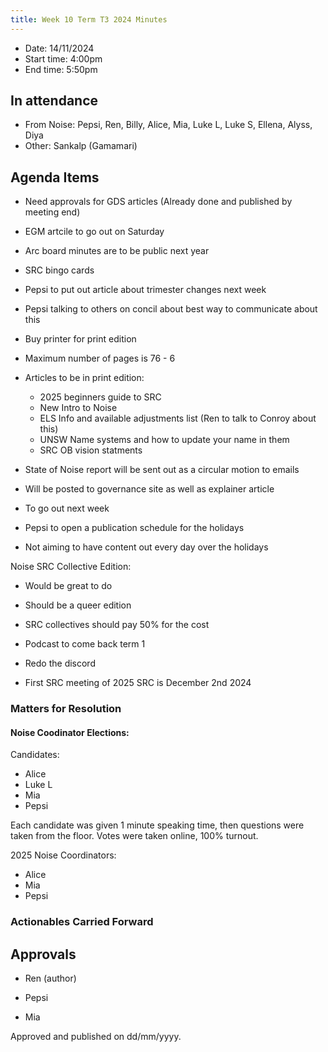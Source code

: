 ```yaml
---
title: Week 10 Term T3 2024 Minutes
---
```


- Date: 14/11/2024
- Start time: 4:00pm
- End time: 5:50pm

## In attendance

- From Noise: Pepsi, Ren, Billy, Alice, Mia, Luke L, Luke S, Ellena, Alyss, Diya
- Other: Sankalp (Gamamari)

## Agenda Items

- Need approvals for GDS articles (Already done and published by meeting end)
- EGM artcile to go out on Saturday

- Arc board minutes are to be public next year

- SRC bingo cards

- Pepsi to put out article about trimester changes next week
- Pepsi talking to others on concil about best way to communicate about this

- Buy printer for print edition
- Maximum number of pages is 76 - 6
- Articles to be in print edition:
  - 2025 beginners guide to SRC
  - New Intro to Noise
  - ELS Info and available adjustments list (Ren to talk to Conroy about this)
  - UNSW Name systems and how to update your name in them
  - SRC OB vision statments


- State of Noise report will be sent out as a circular motion to emails
- Will be posted to governance site as well as explainer article
- To go out next week

- Pepsi to open a publication schedule for the holidays
- Not aiming to have content out every day over the holidays

Noise SRC Collective Edition:
- Would be great to do
- Should be a queer edition
- SRC collectives should pay 50% for the cost


- Podcast to come back term 1

- Redo the discord

- First SRC meeting of 2025 SRC is December 2nd 2024

### Matters for Resolution

#### Noise Coodinator Elections:

Candidates:
- Alice
- Luke L
- Mia
- Pepsi

Each candidate was given 1 minute speaking time, then questions were taken from the floor.
Votes were taken online, 100% turnout.

2025 Noise Coordinators:
- Alice
- Mia
- Pepsi

### Actionables Carried Forward


## Approvals

- Ren (author)
- Pepsi

- Mia


Approved and published on dd/mm/yyyy.